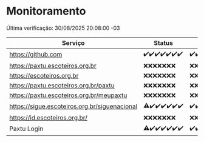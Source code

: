 # Monitoramento

Última verificação: 30/08/2025 20:08:00 -03

|Serviço|Status|Últimas 24h|
|---|---|---|
|https://github.com|<span title="2025-08-23: OK=23">✔️</span><span title="2025-08-24: OK=23">✔️</span><span title="2025-08-25: OK=23">✔️</span><span title="2025-08-26: OK=23">✔️</span><span title="2025-08-27: OK=23">✔️</span><span title="2025-08-28: OK=23">✔️</span><span title="2025-08-29: OK=22">✔️</span>|<span title="29/08/2025 20:08:00 -03 : 200">✔️</span><span title="29/08/2025 21:42:00 -03 : 200">✔️</span><span title="29/08/2025 23:13:00 -03 : 200">✔️</span><span title="30/08/2025 00:21:00 -03 : 200">✔️</span><span title="30/08/2025 01:10:00 -03 : 200">✔️</span><span title="30/08/2025 02:08:00 -03 : 200">✔️</span><span title="30/08/2025 03:11:00 -03 : 200">✔️</span><span title="30/08/2025 04:07:00 -03 : 200">✔️</span><span title="30/08/2025 05:11:00 -03 : 200">✔️</span><span title="30/08/2025 06:08:00 -03 : 200">✔️</span><span title="30/08/2025 07:08:00 -03 : 200">✔️</span><span title="30/08/2025 08:06:00 -03 : 200">✔️</span><span title="30/08/2025 09:15:00 -03 : 200">✔️</span><span title="30/08/2025 10:15:00 -03 : 200">✔️</span><span title="30/08/2025 11:07:00 -03 : 200">✔️</span><span title="30/08/2025 12:07:00 -03 : 200">✔️</span><span title="30/08/2025 13:09:00 -03 : 200">✔️</span><span title="30/08/2025 14:06:00 -03 : 200">✔️</span><span title="30/08/2025 15:11:00 -03 : 200">✔️</span><span title="30/08/2025 16:06:00 -03 : 200">✔️</span><span title="30/08/2025 17:08:00 -03 : 200">✔️</span><span title="30/08/2025 18:07:00 -03 : 200">✔️</span><span title="30/08/2025 19:07:00 -03 : 200">✔️</span><span title="30/08/2025 20:08:00 -03 : 200">✔️</span>|
|https://paxtu.escoteiros.org.br|<span title="2025-08-23: Falhas=23">❌</span><span title="2025-08-24: Falhas=23">❌</span><span title="2025-08-25: Falhas=23">❌</span><span title="2025-08-26: Falhas=23">❌</span><span title="2025-08-27: Falhas=23">❌</span><span title="2025-08-28: Falhas=23">❌</span><span title="2025-08-29: Falhas=22">❌</span>|<span title="29/08/2025 20:08:00 -03 : 403">❌</span><span title="29/08/2025 21:42:00 -03 : 403">❌</span><span title="29/08/2025 23:13:00 -03 : 403">❌</span><span title="30/08/2025 00:21:00 -03 : 403">❌</span><span title="30/08/2025 01:10:00 -03 : 403">❌</span><span title="30/08/2025 02:08:00 -03 : 403">❌</span><span title="30/08/2025 03:11:00 -03 : 403">❌</span><span title="30/08/2025 04:07:00 -03 : 403">❌</span><span title="30/08/2025 05:11:00 -03 : 403">❌</span><span title="30/08/2025 06:08:00 -03 : 403">❌</span><span title="30/08/2025 07:08:00 -03 : 403">❌</span><span title="30/08/2025 08:06:00 -03 : 403">❌</span><span title="30/08/2025 09:15:00 -03 : 403">❌</span><span title="30/08/2025 10:15:00 -03 : 403">❌</span><span title="30/08/2025 11:07:00 -03 : 403">❌</span><span title="30/08/2025 12:07:00 -03 : 403">❌</span><span title="30/08/2025 13:09:00 -03 : 403">❌</span><span title="30/08/2025 14:06:00 -03 : 403">❌</span><span title="30/08/2025 15:11:00 -03 : 403">❌</span><span title="30/08/2025 16:06:00 -03 : 403">❌</span><span title="30/08/2025 17:08:00 -03 : 403">❌</span><span title="30/08/2025 18:07:00 -03 : 403">❌</span><span title="30/08/2025 19:07:00 -03 : 403">❌</span><span title="30/08/2025 20:08:00 -03 : 403">❌</span>|
|https://escoteiros.org.br|<span title="2025-08-23: Falhas=23">❌</span><span title="2025-08-24: Falhas=23">❌</span><span title="2025-08-25: Falhas=23">❌</span><span title="2025-08-26: Falhas=23">❌</span><span title="2025-08-27: Falhas=23">❌</span><span title="2025-08-28: Falhas=23">❌</span><span title="2025-08-29: Falhas=22">❌</span>|<span title="29/08/2025 20:08:00 -03 : 403">❌</span><span title="29/08/2025 21:42:00 -03 : 403">❌</span><span title="29/08/2025 23:13:00 -03 : 403">❌</span><span title="30/08/2025 00:21:00 -03 : 403">❌</span><span title="30/08/2025 01:10:00 -03 : 403">❌</span><span title="30/08/2025 02:08:00 -03 : 403">❌</span><span title="30/08/2025 03:11:00 -03 : 403">❌</span><span title="30/08/2025 04:07:00 -03 : 403">❌</span><span title="30/08/2025 05:11:00 -03 : 403">❌</span><span title="30/08/2025 06:08:00 -03 : 403">❌</span><span title="30/08/2025 07:08:00 -03 : 403">❌</span><span title="30/08/2025 08:06:00 -03 : 403">❌</span><span title="30/08/2025 09:15:00 -03 : 403">❌</span><span title="30/08/2025 10:15:00 -03 : 403">❌</span><span title="30/08/2025 11:07:00 -03 : 403">❌</span><span title="30/08/2025 12:07:00 -03 : 403">❌</span><span title="30/08/2025 13:09:00 -03 : 403">❌</span><span title="30/08/2025 14:06:00 -03 : 403">❌</span><span title="30/08/2025 15:11:00 -03 : 403">❌</span><span title="30/08/2025 16:06:00 -03 : 403">❌</span><span title="30/08/2025 17:08:00 -03 : 403">❌</span><span title="30/08/2025 18:07:00 -03 : 403">❌</span><span title="30/08/2025 19:07:00 -03 : 403">❌</span><span title="30/08/2025 20:08:00 -03 : 403">❌</span>|
|https://paxtu.escoteiros.org.br/paxtu|<span title="2025-08-23: Falhas=23">❌</span><span title="2025-08-24: Falhas=23">❌</span><span title="2025-08-25: Falhas=23">❌</span><span title="2025-08-26: Falhas=23">❌</span><span title="2025-08-27: Falhas=23">❌</span><span title="2025-08-28: Falhas=23">❌</span><span title="2025-08-29: Falhas=22">❌</span>|<span title="29/08/2025 20:08:00 -03 : 403">❌</span><span title="29/08/2025 21:42:00 -03 : 403">❌</span><span title="29/08/2025 23:13:00 -03 : 403">❌</span><span title="30/08/2025 00:21:00 -03 : 403">❌</span><span title="30/08/2025 01:10:00 -03 : 403">❌</span><span title="30/08/2025 02:08:00 -03 : 403">❌</span><span title="30/08/2025 03:11:00 -03 : 403">❌</span><span title="30/08/2025 04:07:00 -03 : 403">❌</span><span title="30/08/2025 05:11:00 -03 : 403">❌</span><span title="30/08/2025 06:08:00 -03 : 403">❌</span><span title="30/08/2025 07:08:00 -03 : 403">❌</span><span title="30/08/2025 08:06:00 -03 : 403">❌</span><span title="30/08/2025 09:15:00 -03 : 403">❌</span><span title="30/08/2025 10:15:00 -03 : 403">❌</span><span title="30/08/2025 11:07:00 -03 : 403">❌</span><span title="30/08/2025 12:07:00 -03 : 403">❌</span><span title="30/08/2025 13:09:00 -03 : 403">❌</span><span title="30/08/2025 14:06:00 -03 : 403">❌</span><span title="30/08/2025 15:11:00 -03 : 403">❌</span><span title="30/08/2025 16:06:00 -03 : 403">❌</span><span title="30/08/2025 17:08:00 -03 : 403">❌</span><span title="30/08/2025 18:07:00 -03 : 403">❌</span><span title="30/08/2025 19:07:00 -03 : 403">❌</span><span title="30/08/2025 20:08:00 -03 : 403">❌</span>|
|https://paxtu.escoteiros.org.br/meupaxtu|<span title="2025-08-23: Falhas=23">❌</span><span title="2025-08-24: Falhas=23">❌</span><span title="2025-08-25: Falhas=23">❌</span><span title="2025-08-26: Falhas=23">❌</span><span title="2025-08-27: Falhas=23">❌</span><span title="2025-08-28: Falhas=23">❌</span><span title="2025-08-29: Falhas=22">❌</span>|<span title="29/08/2025 20:08:00 -03 : 403">❌</span><span title="29/08/2025 21:42:00 -03 : 403">❌</span><span title="29/08/2025 23:13:00 -03 : 403">❌</span><span title="30/08/2025 00:21:00 -03 : 403">❌</span><span title="30/08/2025 01:10:00 -03 : 403">❌</span><span title="30/08/2025 02:08:00 -03 : 403">❌</span><span title="30/08/2025 03:11:00 -03 : 403">❌</span><span title="30/08/2025 04:07:00 -03 : 403">❌</span><span title="30/08/2025 05:11:00 -03 : 403">❌</span><span title="30/08/2025 06:08:00 -03 : 403">❌</span><span title="30/08/2025 07:08:00 -03 : 403">❌</span><span title="30/08/2025 08:06:00 -03 : 403">❌</span><span title="30/08/2025 09:15:00 -03 : 403">❌</span><span title="30/08/2025 10:15:00 -03 : 403">❌</span><span title="30/08/2025 11:07:00 -03 : 403">❌</span><span title="30/08/2025 12:07:00 -03 : 403">❌</span><span title="30/08/2025 13:09:00 -03 : 403">❌</span><span title="30/08/2025 14:06:00 -03 : 403">❌</span><span title="30/08/2025 15:11:00 -03 : 403">❌</span><span title="30/08/2025 16:06:00 -03 : 403">❌</span><span title="30/08/2025 17:08:00 -03 : 403">❌</span><span title="30/08/2025 18:07:00 -03 : 403">❌</span><span title="30/08/2025 19:07:00 -03 : 403">❌</span><span title="30/08/2025 20:08:00 -03 : 403">❌</span>|
|https://sigue.escoteiros.org.br/siguenacional|<span title="2025-08-23: OK=21, Falhas=2">⚠️</span><span title="2025-08-24: OK=23">✔️</span><span title="2025-08-25: OK=23">✔️</span><span title="2025-08-26: OK=23">✔️</span><span title="2025-08-27: OK=23">✔️</span><span title="2025-08-28: OK=23">✔️</span><span title="2025-08-29: OK=22">✔️</span>|<span title="29/08/2025 20:08:00 -03 : 200">✔️</span><span title="29/08/2025 21:42:00 -03 : 200">✔️</span><span title="29/08/2025 23:13:00 -03 : 200">✔️</span><span title="30/08/2025 00:21:00 -03 : 200">✔️</span><span title="30/08/2025 01:10:00 -03 : 200">✔️</span><span title="30/08/2025 02:08:00 -03 : 200">✔️</span><span title="30/08/2025 03:11:00 -03 : 200">✔️</span><span title="30/08/2025 04:07:00 -03 : 200">✔️</span><span title="30/08/2025 05:11:00 -03 : 200">✔️</span><span title="30/08/2025 06:08:00 -03 : 200">✔️</span><span title="30/08/2025 07:08:00 -03 : 200">✔️</span><span title="30/08/2025 08:06:00 -03 : 200">✔️</span><span title="30/08/2025 09:15:00 -03 : 200">✔️</span><span title="30/08/2025 10:15:00 -03 : 200">✔️</span><span title="30/08/2025 11:07:00 -03 : 200">✔️</span><span title="30/08/2025 12:07:00 -03 : 200">✔️</span><span title="30/08/2025 13:09:00 -03 : 200">✔️</span><span title="30/08/2025 14:06:00 -03 : 200">✔️</span><span title="30/08/2025 15:11:00 -03 : 200">✔️</span><span title="30/08/2025 16:06:00 -03 : 0">❌</span><span title="30/08/2025 17:08:00 -03 : 200">✔️</span><span title="30/08/2025 18:07:00 -03 : 200">✔️</span><span title="30/08/2025 19:07:00 -03 : 200">✔️</span><span title="30/08/2025 20:08:00 -03 : 200">✔️</span>|
|https://id.escoteiros.org.br/|<span title="2025-08-23: Falhas=23">❌</span><span title="2025-08-24: Falhas=23">❌</span><span title="2025-08-25: Falhas=23">❌</span><span title="2025-08-26: Falhas=23">❌</span><span title="2025-08-27: Falhas=23">❌</span><span title="2025-08-28: Falhas=23">❌</span><span title="2025-08-29: Falhas=22">❌</span>|<span title="29/08/2025 20:08:00 -03 : 403">❌</span><span title="29/08/2025 21:42:00 -03 : 403">❌</span><span title="29/08/2025 23:13:00 -03 : 403">❌</span><span title="30/08/2025 00:21:00 -03 : 403">❌</span><span title="30/08/2025 01:10:00 -03 : 403">❌</span><span title="30/08/2025 02:08:00 -03 : 403">❌</span><span title="30/08/2025 03:11:00 -03 : 403">❌</span><span title="30/08/2025 04:07:00 -03 : 403">❌</span><span title="30/08/2025 05:11:00 -03 : 403">❌</span><span title="30/08/2025 06:08:00 -03 : 403">❌</span><span title="30/08/2025 07:08:00 -03 : 403">❌</span><span title="30/08/2025 08:06:00 -03 : 403">❌</span><span title="30/08/2025 09:15:00 -03 : 403">❌</span><span title="30/08/2025 10:15:00 -03 : 403">❌</span><span title="30/08/2025 11:07:00 -03 : 403">❌</span><span title="30/08/2025 12:07:00 -03 : 403">❌</span><span title="30/08/2025 13:09:00 -03 : 403">❌</span><span title="30/08/2025 14:06:00 -03 : 403">❌</span><span title="30/08/2025 15:11:00 -03 : 403">❌</span><span title="30/08/2025 16:06:00 -03 : 403">❌</span><span title="30/08/2025 17:08:00 -03 : 403">❌</span><span title="30/08/2025 18:07:00 -03 : 403">❌</span><span title="30/08/2025 19:07:00 -03 : 403">❌</span><span title="30/08/2025 20:08:00 -03 : 403">❌</span>|
|Paxtu Login|<span title="2025-08-23: OK=22, Falhas=1">⚠️</span><span title="2025-08-24: OK=23">✔️</span><span title="2025-08-25: OK=23">✔️</span><span title="2025-08-26: OK=23">✔️</span><span title="2025-08-27: OK=23">✔️</span><span title="2025-08-28: OK=23">✔️</span><span title="2025-08-29: OK=22">✔️</span>|<span title="29/08/2025 20:08:00 -03 : 200">✔️</span><span title="29/08/2025 21:42:00 -03 : 200">✔️</span><span title="29/08/2025 23:13:00 -03 : 200">✔️</span><span title="30/08/2025 00:21:00 -03 : 200">✔️</span><span title="30/08/2025 01:10:00 -03 : 200">✔️</span><span title="30/08/2025 02:08:00 -03 : 200">✔️</span><span title="30/08/2025 03:11:00 -03 : 200">✔️</span><span title="30/08/2025 04:07:00 -03 : 200">✔️</span><span title="30/08/2025 05:11:00 -03 : 200">✔️</span><span title="30/08/2025 06:08:00 -03 : 200">✔️</span><span title="30/08/2025 07:08:00 -03 : 200">✔️</span><span title="30/08/2025 08:06:00 -03 : 200">✔️</span><span title="30/08/2025 09:15:00 -03 : 200">✔️</span><span title="30/08/2025 10:15:00 -03 : 200">✔️</span><span title="30/08/2025 11:07:00 -03 : 200">✔️</span><span title="30/08/2025 12:07:00 -03 : 200">✔️</span><span title="30/08/2025 13:09:00 -03 : 200">✔️</span><span title="30/08/2025 14:06:00 -03 : 200">✔️</span><span title="30/08/2025 15:11:00 -03 : 200">✔️</span><span title="30/08/2025 16:06:00 -03 : 504">❌</span><span title="30/08/2025 17:08:00 -03 : 200">✔️</span><span title="30/08/2025 18:07:00 -03 : 200">✔️</span><span title="30/08/2025 19:07:00 -03 : 200">✔️</span><span title="30/08/2025 20:08:00 -03 : 200">✔️</span>|
